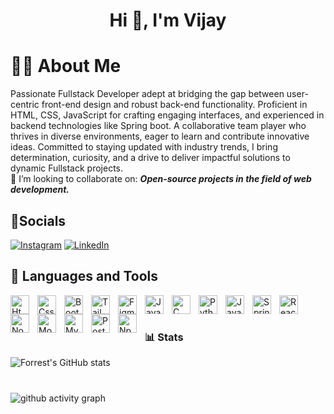 <h1 align="center">Hi 👋, I'm Vijay</h1>
<p align='center'>

# 🏄‍♂️ About Me

Passionate Fullstack Developer adept at bridging the gap between user-centric front-end design and robust back-end functionality. Proficient in HTML, CSS, JavaScript for crafting engaging interfaces, and experienced in backend technologies like Spring boot. A collaborative team player who thrives in diverse environments, eager to learn and contribute innovative ideas. Committed to staying updated with industry trends, I bring determination, curiosity, and a drive to deliver impactful solutions to dynamic Fullstack projects.<br>
👯 I’m looking to collaborate on: ***Open-source projects in the field of web development.***<br>


## 📱Socials
[![Instagram](https://img.shields.io/badge/Instagram-%23E4405F.svg?logo=Instagram&logoColor=white)](https://instagram.com/rs__vj) [![LinkedIn](https://img.shields.io/badge/LinkedIn-%230077B5.svg?logo=linkedin&logoColor=white)](https://linkedin.com/in/vijay-r--s) <br>




## 🧰 Languages and Tools

<img align="left" alt="Html" width="30px" style="padding-right:10px;" src="https://cdn.jsdelivr.net/gh/devicons/devicon/icons/html5/html5-plain.svg" />
<img align="left" alt="Css" width="30px" style="padding-right:10px;" src="https://cdn.jsdelivr.net/gh/devicons/devicon/icons/css3/css3-plain.svg" />
<img align="left" alt="Bootstrap" width="30px" style="padding-right:10px;" src="https://cdn.jsdelivr.net/gh/devicons/devicon/icons/bootstrap/bootstrap-original.svg" />
<img align="left" alt="Tailwind css" width="30px" style="padding-right:10px;" src="https://cdn.jsdelivr.net/gh/devicons/devicon/icons/tailwindcss/tailwindcss-plain.svg" />
<img align="left" alt="Figma" width="30px" style="padding-right:10px;" src="https://cdn.jsdelivr.net/gh/devicons/devicon/icons/figma/figma-original.svg" />
<img align="left" alt="JavaScript" width="30px" style="padding-right:10px;" src="https://cdn.jsdelivr.net/gh/devicons/devicon/icons/javascript/javascript-plain.svg" />
<img align="left" alt="C" width="30px" style="padding-right:10px;" src="https://cdn.jsdelivr.net/gh/devicons/devicon/icons/c/c-original.svg" />
<img align="left" alt="Python" width="30px" style="padding-right:10px;" src="https://cdn.jsdelivr.net/gh/devicons/devicon/icons/python/python-original.svg" />
<img align="left" alt="Java" width="30px" style="padding-right:10px;" src="https://cdn.jsdelivr.net/gh/devicons/devicon/icons/java/java-original.svg"/>
<img align="left" alt="Spring" width="30px" style="padding-right:10px;" src="https://cdn.jsdelivr.net/gh/devicons/devicon/icons/spring/spring-original.svg" />
<img align="left" alt="React" width="30px" style="padding-right:10px;" src="https://cdn.jsdelivr.net/gh/devicons/devicon/icons/react/react-original.svg" />
<img align="left" alt="NodeJS" width="30px" style="padding-right:10px;" src="https://cdn.jsdelivr.net/gh/devicons/devicon/icons/nodejs/nodejs-original.svg" />
<img align="left" alt="Mongo Db" width="30px" style="padding-right:10px;" src="https://cdn.jsdelivr.net/gh/devicons/devicon/icons/mongodb/mongodb-original.svg" />
<img align="left" alt="Mysql" width="30px" style="padding-right:10px;" src="https://cdn.jsdelivr.net/gh/devicons/devicon/icons/mysql/mysql-original.svg" />
<img align="left" alt="Postgresql" width="30px" style="padding-right:10px;" src="https://cdn.jsdelivr.net/gh/devicons/devicon/icons/postgresql/postgresql-original.svg" /> 
<img align="left" alt="Npm" width="30px" style="padding-right:10px;" src="https://cdn.jsdelivr.net/gh/devicons/devicon/icons/npm/npm-original-wordmark.svg" />
<br />

#

### 📊 Stats

![Forrest's GitHub stats](https://github-readme-stats.vercel.app/api?username=RS-VIJAY&show_icons=true&theme=gruvbox)


#
![github activity graph](https://github-readme-activity-graph.vercel.app/graph?username=RS-VIJAY&bg_color=ece2f8&color=000000&line=9263d9&point=c45f5f&area=true&hide_border=true)

  
